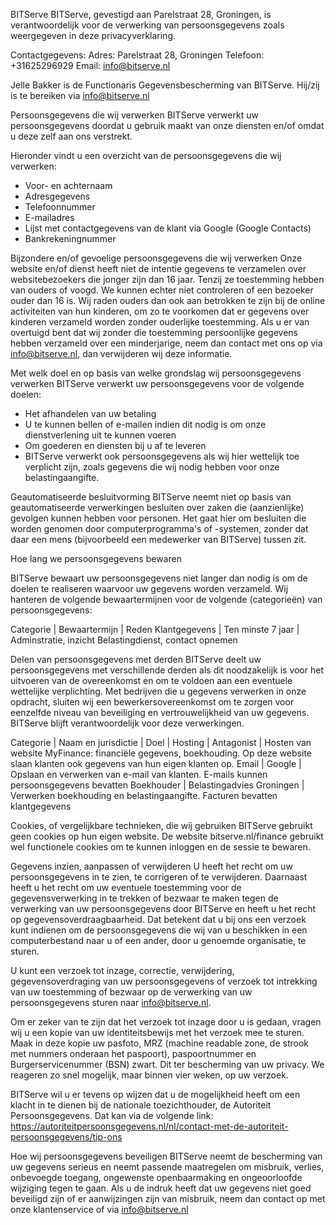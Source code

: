 BITServe BITServe, gevestigd aan Parelstraat 28, Groningen, is verantwoordelijk voor de verwerking van persoonsgegevens zoals weergegeven in deze privacyverklaring.

Contactgegevens:
Adres: Parelstraat 28, Groningen 
Telefoon: +31625296929
Email: info@bitserve.nl

Jelle Bakker is de Functionaris Gegevensbescherming van BITServe. Hij/zij is te bereiken via info@bitserve.nl

Persoonsgegevens die wij verwerken
BITServe verwerkt uw persoonsgegevens doordat u gebruik maakt van onze diensten en/of omdat u deze zelf aan ons verstrekt.

Hieronder vindt u een overzicht van de persoonsgegevens die wij verwerken:
- Voor- en achternaam
- Adresgegevens
- Telefoonnummer
- E-mailadres
- Lijst met contactgegevens van de klant via Google (Google Contacts)
- Bankrekeningnummer


Bijzondere en/of gevoelige persoonsgegevens die wij verwerken
Onze website en/of dienst heeft niet de intentie gegevens te verzamelen over websitebezoekers die jonger zijn dan 16 jaar. Tenzij ze toestemming hebben van ouders of voogd. We kunnen echter niet controleren of een bezoeker ouder dan 16 is. Wij raden ouders dan ook aan betrokken te zijn bij de online activiteiten van hun kinderen, om zo te voorkomen dat er gegevens over kinderen verzameld worden zonder ouderlijke toestemming. Als u er van overtuigd bent dat wij zonder die toestemming persoonlijke gegevens hebben verzameld over een minderjarige, neem dan contact met ons op via info@bitserve.nl, dan verwijderen wij deze informatie.


Met welk doel en op basis van welke grondslag wij persoonsgegevens verwerken
BITServe verwerkt uw persoonsgegevens voor de volgende doelen:
- Het afhandelen van uw betaling
- U te kunnen bellen of e-mailen indien dit nodig is om onze dienstverlening uit te kunnen voeren
- Om goederen en diensten bij u af te leveren
- BITServe verwerkt ook persoonsgegevens als wij hier wettelijk toe verplicht zijn, zoals gegevens die wij nodig hebben voor onze belastingaangifte. 


Geautomatiseerde besluitvorming
BITServe neemt niet op basis van geautomatiseerde verwerkingen besluiten over zaken die (aanzienlijke) gevolgen kunnen hebben voor personen. Het gaat hier om besluiten die worden genomen door computerprogramma's of -systemen, zonder dat daar een mens (bijvoorbeeld een medewerker van BITServe) tussen zit.


Hoe lang we persoonsgegevens bewaren

BITServe bewaart uw persoonsgegevens niet langer dan nodig is om de doelen te realiseren waarvoor uw gegevens worden verzameld. Wij hanteren de volgende bewaartermijnen voor de volgende (categorieën) van persoonsgegevens:

Categorie | Bewaartermijn | Reden
Klantgegevens | Ten minste 7 jaar | Adminstratie, inzicht Belastingdienst, contact opnemen           


Delen van persoonsgegevens met derden
BITServe deelt uw persoonsgegevens met verschillende derden als dit noodzakelijk is voor het uitvoeren van de overeenkomst en om te voldoen aan een eventuele wettelijke verplichting. Met bedrijven die u gegevens verwerken in onze opdracht, sluiten wij een bewerkersovereenkomst om te zorgen voor eenzelfde niveau van beveiliging en vertrouwelijkheid van uw gegevens. BITServe blijft verantwoordelijk voor deze verwerkingen.

Categorie  | Naam en jurisdictie | Doel | 
Hosting		 | Antagonist					| Hosten van website MyFinance: financiële gegevens, boekhouding. Op deze website slaan klanten ook gegevens van hun eigen klanten op.
Email			 | Google							| Opslaan en verwerken van e-mail van klanten. E-mails kunnen persoonsgegevens bevatten
Boekhouder | Belastingadvies Groningen | Verwerken boekhouding en belastingaangifte. Facturen bevatten klantgegevens


Cookies, of vergelijkbare technieken, die wij gebruiken
BITServe gebruikt geen cookies op hun eigen website. De website bitserve.nl/finance gebruikt wel functionele cookies om te kunnen inloggen en de sessie te bewaren.


Gegevens inzien, aanpassen of verwijderen 
U heeft het recht om uw persoonsgegevens in te zien, te corrigeren of te verwijderen. Daarnaast heeft u het recht om uw eventuele toestemming voor de gegevensverwerking in te trekken of bezwaar te maken tegen de verwerking van uw persoonsgegevens door BITServe en heeft u het recht op gegevensoverdraagbaarheid. Dat betekent dat u bij ons een verzoek kunt indienen om de persoonsgegevens die wij van u beschikken in een computerbestand naar u of een ander, door u genoemde organisatie, te sturen.

U kunt een verzoek tot inzage, correctie, verwijdering, gegevensoverdraging van uw persoonsgegevens of verzoek tot intrekking van uw toestemming of bezwaar op de verwerking van uw persoonsgegevens sturen naar info@bitserve.nl.

Om er zeker van te zijn dat het verzoek tot inzage door u is gedaan, vragen wij u een kopie van uw identiteitsbewijs met het verzoek mee te sturen. Maak in deze kopie uw pasfoto, MRZ (machine readable zone, de strook met nummers onderaan het paspoort), paspoortnummer en Burgerservicenummer (BSN) zwart. Dit ter bescherming van uw privacy. We reageren zo snel mogelijk, maar binnen vier weken, op uw verzoek.

BITServe wil u er tevens op wijzen dat u de mogelijkheid heeft om een klacht in te dienen bij de nationale toezichthouder, de Autoriteit Persoonsgegevens. Dat kan via de volgende link: https://autoriteitpersoonsgegevens.nl/nl/contact-met-de-autoriteit-persoonsgegevens/tip-ons



Hoe wij persoonsgegevens beveiligen
BITServe neemt de bescherming van uw gegevens serieus en neemt passende maatregelen om misbruik, verlies, onbevoegde toegang, ongewenste openbaarmaking en ongeoorloofde wijziging tegen te gaan. Als u de indruk heeft dat uw gegevens niet goed beveiligd zijn of er aanwijzingen zijn van misbruik, neem dan contact op met onze klantenservice of via info@bitserve.nl
